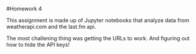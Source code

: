 #Homework 4

This assignment is made up of Jupyter notebooks that analyze data from weatherapi.com and the last.fm api.

The most challening thing was getting the URLs to work. And figuring out how to hide the API keys!